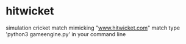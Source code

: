 # hitwicket
simulation cricket match mimicking "www.hitwicket.com" match
type 'python3 gameengine.py' in your command line
